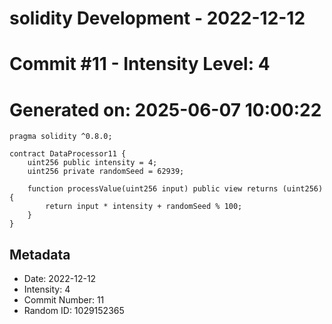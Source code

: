 ﻿# solidity Development - 2022-12-12
# Commit #11 - Intensity Level: 4
# Generated on: 2025-06-07 10:00:22
```solidity
pragma solidity ^0.8.0;

contract DataProcessor11 {
    uint256 public intensity = 4;
    uint256 private randomSeed = 62939;

    function processValue(uint256 input) public view returns (uint256) {
        return input * intensity + randomSeed % 100;
    }
}
```
## Metadata
- Date: 2022-12-12
- Intensity: 4
- Commit Number: 11
- Random ID: 1029152365
